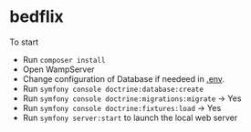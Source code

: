 # bedflix

To start
- Run `composer install`
- Open WampServer
- Change configuration of Database if needeed in [.env](<.env>).
- Run `symfony console doctrine:database:create`
- Run `symfony console doctrine:migrations:migrate` -> Yes
- Run `symfony console doctrine:fixtures:load` -> Yes
- Run `symfony server:start` to launch the local web server